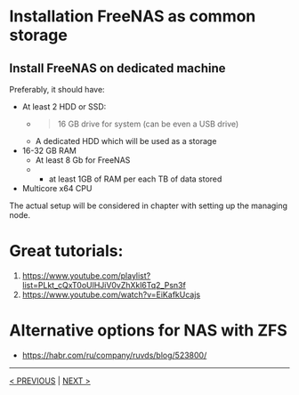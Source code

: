 # Installation FreeNAS as common storage

## Install FreeNAS on dedicated machine
Preferably, it should have:
- At least 2 HDD or SSD:
  - > 16 GB drive for system (can be even a USB drive)
  - A dedicated HDD which will be used as a storage
- 16-32 GB RAM
  - At least 8 Gb for FreeNAS
  - + at least 1GB of RAM per each TB of data stored
- Multicore x64 CPU

The actual setup will be considered in chapter with setting up the managing node.

# Great tutorials:
1. https://www.youtube.com/playlist?list=PLkt_cQxT0oUlHJiV0vZhXkl6Tq2_Psn3f
2. https://www.youtube.com/watch?v=EiKafkUcajs

# Alternative options for NAS with ZFS
- https://habr.com/ru/company/ruvds/blog/523800/

---
[< PREVIOUS]() | [NEXT >]()
